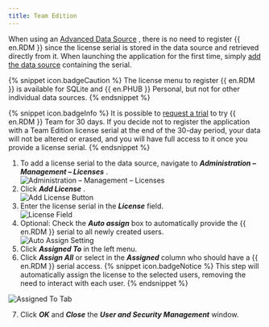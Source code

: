 ```yaml
---
title: Team Edition
---
```

When using an [Advanced Data Source](/rdm/windows/data-sources/data-sources-types/advanced-data-sources/) , there is no need to register {{ en.RDM }} since the license serial is stored in the data source and retrieved directly from it. When launching the application for the first time, simply [add the data source](/rdm/windows/data-sources/create-new-data-source/) containing the serial. 

{% snippet icon.badgeCaution %} 
The license menu to register {{ en.RDM }} is available for SQLite and {{ en.PHUB }} Personal, but not for other individual data sources. 
{% endsnippet %}
 
{% snippet icon.badgeInfo %} 
It is possible to [request a trial](/rdm/windows/installation/client/registration/trial-request/) to try {{ en.RDM }} Team for 30 days. If you decide not to register the application with a Team Edition license serial at the end of the 30-day period, your data will not be altered or erased, and you will have full access to it once you provide a license serial. 
{% endsnippet %}
 

1. To add a license serial to the data source, navigate to ***Administration – Management – Licenses*** .  
![Administration – Management – Licenses](/img/en/rdm/windows/clip3417.png) 
1. Click ***Add License*** .  
![Add License Button](/img/en/rdm/windows/RdmWin4060.png) 
1. Enter the license serial in the ***License*** field.  
![License Field](/img/en/rdm/windows/RDMWin0000.png) 
1. Optional: Check the ***Auto assign*** box to automatically provide the {{ en.RDM }} serial to all newly created users.  
![Auto Assign Setting](/img/en/rdm/windows/RDMWin0001.png) 
1. Click ***Assigned To*** in the left menu. 
1. Click ***Assign All*** or select in the ***Assigned*** column who should have a {{ en.RDM }} serial access. 
{% snippet icon.badgeNotice %} 
This step will automatically assign the license to the selected users, removing the need to interact with each user. 
{% endsnippet %}
 
![Assigned To Tab](/img/en/rdm/windows/RdmWin4062.png) 

7. Click ***OK*** and ***Close*** the ***User and Security Management*** window. 


